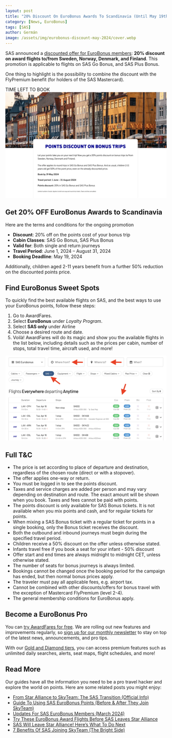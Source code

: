 ```yaml
---
layout: post
title: "20% Discount On EuroBonus Awards To Scandinavia (Until May 19th)"
category: [News, EuroBonus]
tags: [SAS]
author: Germán
image: /assets/img/eurobonus-discount-may-2024/cover.webp
---
```


SAS announced a [discounted offer for EuroBonus members](https://www.sas.se/special-offers/poangrabatt/): **20% discount on award flights to/from Sweden, Norway, Denmark, and Finland**. This promotion is applicable to flights on SAS Go Bonus, and SAS Plus Bonus.

One thing to highlight is the possibility to combine the discount with the FlyPremium benefit (for holders of the SAS Mastercard).

<div data-countdown="2024-05-19T22:59:00.000+02:00">
  TIME LEFT TO BOOK
</div>

<img src="../assets/img/eurobonus-discount-may-2024/eb-discount.webp" alt="Get a 20% discount on SAS EuroBonus award trips until May 19th." class="noborder"/>

## Get 20% OFF EuroBonus Awards to Scandinavia

Here are the terms and conditions for the ongoing promotion

- **Discount**: 20% off on the points cost of your bonus trip
- **Cabin Classes**: SAS Go Bonus, SAS Plus Bonus
- **Valid for**: Both single and return journeys
- **Travel Period**: June 1, 2024 – August 31, 2024
- **Booking Deadline**: May 19, 2024

Additionally, children aged 2-11 years benefit from a further 50% reduction on the discounted points price.

## Find EuroBonus Sweet Spots

To quickly find the best available flights on SAS, and the best ways to use your EuroBonus points, follow these steps:

1. Go to AwardFares.
2. Select **EuroBonus** under *Loyalty Program*.
3. Select **SAS only** under Airline
4. Choose a desired route and date.
5. Voilà! AwardFares will do its magic and show you the available flights in the list below, including details such as the prices per cabin, number of stops, total travel time, aircraft used, and more!

<img src="../assets/img/eurobonus-discount-apr-2024/search.webp" alt="Search for flights using EuroBonus points using AwardFares." class="noborder"/>

## Full T&C

- The price is set according to place of departure and destination, regardless of the chosen route (direct or with a stopover).
- The offer applies one-way or return.
- You must be logged in to see the points discount.
- Taxes and service charges are added per person and may vary depending on destination and route. The exact amount will be shown when you book. Taxes and fees cannot be paid with points.
- The points discount is only available for SAS Bonus tickets. It is not available when you mix points and cash, and for regular tickets for points.
- When mixing a SAS Bonus ticket with a regular ticket for points in a single booking, only the Bonus ticket receives the discount.
- Both the outbound and inbound journeys must begin during the specified travel period.
- Children receive a 50% discount on the offer unless otherwise stated.
- Infants travel free if you book a seat for your infant - 50% discount
- Offer start and end times are always midnight to midnight CET, unless otherwise stated.
- The number of seats for bonus journeys is always limited.
- Bookings cannot be changed once the booking period for the campaign has ended, but then normal bonus prices apply.
- The traveler must pay all applicable fees, e.g. airport tax.
- Cannot be combined with other discounts/offers for bonus travel with the exception of Mastercard FlyPremium (level 2-4).
- The general membership conditions for EuroBonus apply.

## Become a EuroBonus Pro

You can [try AwardFares for free](https://awardfares.com/). We are rolling out new features and improvements regularly, so [sign up for our monthly newsletter](https://awardfares.com/newsletter) to stay on top of the latest news, announcements, and pro tips.

With our [Gold and Diamond tiers](https://awardfares.com/pricing), you can access premium features such as unlimited daily searches, alerts, seat maps, flight schedules, and more!

## Read More

Our guides have all the information you need to be a pro travel hacker and explore the world on points. Here are some related posts you might enjoy:

- [From Star Alliance to SkyTeam: The SAS Transition (Official Info)](https://blog.awardfares.com/sas-transition-to-skyteam/)
- [Guide To Using SAS EuroBonus Points (Before & After They Join SkyTeam)](https://blog.awardfares.com/eurobonus-guide/)
- [Updates For SAS EuroBonus Members (March 2024)](https://blog.awardfares.com/eurobonus-updates-mar-2024/)
- [Try These EuroBonus Award Flights Before SAS Leaves Star Alliance](https://blog.awardfares.com/eurobonus-star-alliance-awards/)
- [SAS Will Leave Star Alliance! Here’s What To Do Next](https://blog.awardfares.com/sas-acquisition/)
- [7 Benefits Of SAS Joining SkyTeam (The Bright Side)](https://blog.awardfares.com/sas-and-skyteam/)

<script src="/assets/js/countdown.js"></script>